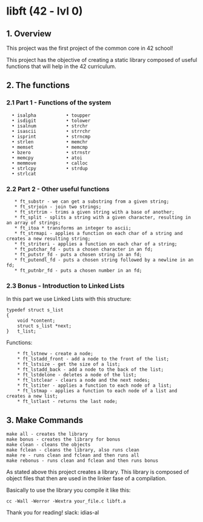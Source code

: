 # libft (42 - lvl 0)

## 1. Overview

This project was the first project of the common core in 42 school!

This project has the objective of creating a static library composed of useful functions that will help in the 42 curriculum. 

## 2. The functions

  ### 2.1 Part 1 - Functions of the system
      • isalpha           • toupper
      • isdigit           • tolower
      • isalnum           • strchr
      • isascii           • strrchr
      • isprint           • strncmp
      • strlen            • memchr
      • memset            • memcmp
      • bzero             • strnstr
      • memcpy            • atoi
      • memmove           • calloc
      • strlcpy           • strdup
      • strlcat
      
   ### 2.2 Part 2 - Other useful functions
       * ft_substr - we can get a substring from a given string;
       * ft_strjoin - join two strings;
       * ft_strtrim - trims a given string with a base of another;
       * ft_split - splits a string with a given character, resulting in an array of strings;
       * ft_itoa * transforms an integer to ascii;
       * ft_strmapi - applies a function on each char of a string and creates a new resulting string;
       * ft_striteri - applies a function on each char of a string;
       * ft_putchar_fd - puts a chosen character in an fd;
       * ft_putstr_fd - puts a chosen string in an fd;
       * ft_putendl_fd - puts a chosen string followed by a newline in an fd;
       * ft_putnbr_fd - puts a chosen number in an fd;
       
   ### 2.3 Bonus - Introduction to Linked Lists
In this part we use Linked Lists with this structure:
``` 
typedef struct s_list
{
    void *content;
    struct s_list *next;
}   t_list;
```
Functions:

        * ft_lstnew - create a node;
        * ft_lstadd_front - add a node to the front of the list;
        * ft_lstsize - get the size of a list;
        * ft_lstadd_back - add a node to the back of the list;
        * ft_lstdelone - deletes a node of the list;
        * ft_lstclear - clears a node and the next nodes;
        * ft_lstiter - applies a function to each node of a list;
        * ft_lstmap - applies a function to each node of a list and creates a new list;
        * ft_lstlast - returns the last node;
        
 ## 3. Make Commands
```
make all - creates the library
make bonus - creates the library for bonus
make clean - cleans the objects
make fclean - cleans the library, also runs clean
make re - runs clean and fclean and then runs all 
make rebonus - runs clean and fclean and then runs bonus
 ```
As stated above this project creates a library. This library is composed of object files that then are used in the linker fase of a compilation.

Basically to use the library you compile it like this:
```
cc -Wall -Werror -Wextra your_file.c libft.a
```

Thank you for reading!
slack: idias-al
